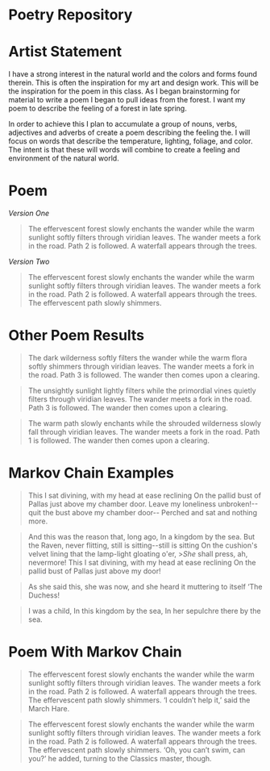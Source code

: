 # Poetry Repository


# Artist Statement 

I have a strong interest in the natural world and the colors and forms found therein. 
This is often the inspiration for my art and design work. This will be the 
inspiration for the poem in this class. As I began brainstorming for material 
to write a poem I began to pull ideas from the forest. I want my poem to describe 
the feeling of a forest in late spring.

In order to achieve this I plan to accumulate a group of nouns, verbs, adjectives
 and adverbs of create a poem describing the feeling the. I will focus on words
 that describe the temperature, lighting, foliage, and color.  
 The intent is that these will words will combine to create a feeling
 and environment of the natural world. 

# Poem 

 _Version One_
>The effervescent forest slowly enchants the wander
>while the warm sunlight softly filters through viridian leaves.
>The wander meets a fork in the road. Path 2 is followed.
>A waterfall appears through the trees.

 _Version Two_
>The effervescent forest slowly enchants the wander
>while the warm sunlight softly filters through viridian leaves.
>The wander meets a fork in the road. Path 2 is followed.
>A waterfall appears through the trees.
>The effervescent path slowly shimmers.

# Other Poem Results 

>The dark wilderness softly filters the wander
>while the warm flora softly shimmers through viridian leaves.
>The wander meets a fork in the road. Path 3 is followed.
>The wander then comes upon a clearing.

>The unsightly sunlight lightly filters
>while the primordial vines quietly filters through viridian leaves.
>The wander meets a fork in the road. Path 3 is followed.
>The wander then comes upon a clearing.

>The warm path slowly enchants
>while the shrouded wilderness slowly fall through viridian leaves.
>The wander meets a fork in the road. Path 1 is followed.
>The wander then comes upon a clearing.

# Markov Chain Examples 

>This I sat divining, with my head at ease reclining On the pallid bust of Pallas just above my chamber door.
>Leave my loneliness unbroken!--quit the bust above my chamber door-- Perched and sat and nothing more.

>And this was the reason that, long ago, In a kingdom by the sea.
>But the Raven, never flitting, still is sitting--still is sitting On the cushion's velvet lining that the lamp-light gloating o'er, >_She_ shall press, ah, nevermore!
>This I sat divining, with my head at ease reclining On the pallid bust of Pallas just above my door!

>As she said this, she was now, and she heard it muttering to itself ‘The Duchess!

>I was a child, In this kingdom by the sea, In her sepulchre there by the sea.

# Poem With Markov Chain

>The effervescent forest slowly enchants the wander
>while the warm sunlight softly filters through viridian leaves.
>The wander meets a fork in the road. Path 2 is followed.
>A waterfall appears through the trees.
>The effervescent path slowly shimmers.
>‘I couldn’t help it,’ said the March Hare.

>The effervescent forest slowly enchants the wander
>while the warm sunlight softly filters through viridian leaves.
>The wander meets a fork in the road. Path 2 is followed.
>A waterfall appears through the trees.
>The effervescent path slowly shimmers.
>‘Oh, you can’t swim, can you?’ he added, turning to the Classics master, though.



